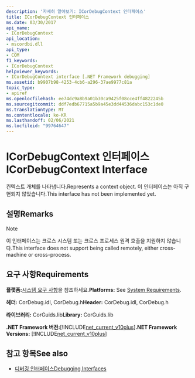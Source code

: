 ```yaml
---
description: '자세히 알아보기: ICorDebugContext 인터페이스'
title: ICorDebugContext 인터페이스
ms.date: 03/30/2017
api_name:
- ICorDebugContext
api_location:
- mscordbi.dll
api_type:
- COM
f1_keywords:
- ICorDebugContext
helpviewer_keywords:
- ICorDebugContext interface [.NET Framework debugging]
ms.assetid: b9907b98-4253-4cb6-a296-37ae9977c81a
topic_type:
- apiref
ms.openlocfilehash: ee74dc9a8b9a01b30ca9425f08cce4ff4822245b
ms.sourcegitcommit: ddf7edb67715a5b9a45e3dd44536dabc153c1de0
ms.translationtype: MT
ms.contentlocale: ko-KR
ms.lasthandoff: 02/06/2021
ms.locfileid: "99764647"
---
```

# <a name="icordebugcontext-interface"></a><span data-ttu-id="b5d81-103">ICorDebugContext 인터페이스</span><span class="sxs-lookup"><span data-stu-id="b5d81-103">ICorDebugContext Interface</span></span>

<span data-ttu-id="b5d81-104">컨텍스트 개체를 나타냅니다.</span><span class="sxs-lookup"><span data-stu-id="b5d81-104">Represents a context object.</span></span> <span data-ttu-id="b5d81-105">이 인터페이스는 아직 구현되지 않았습니다.</span><span class="sxs-lookup"><span data-stu-id="b5d81-105">This interface has not been implemented yet.</span></span>  
  
## <a name="remarks"></a><span data-ttu-id="b5d81-106">설명</span><span class="sxs-lookup"><span data-stu-id="b5d81-106">Remarks</span></span>  
  
> [!NOTE]
> <span data-ttu-id="b5d81-107">이 인터페이스는 크로스 시스템 또는 크로스 프로세스 원격 호출을 지원하지 않습니다.</span><span class="sxs-lookup"><span data-stu-id="b5d81-107">This interface does not support being called remotely, either cross-machine or cross-process.</span></span>  
  
## <a name="requirements"></a><span data-ttu-id="b5d81-108">요구 사항</span><span class="sxs-lookup"><span data-stu-id="b5d81-108">Requirements</span></span>  

 <span data-ttu-id="b5d81-109">**플랫폼:**[시스템 요구 사항](../../get-started/system-requirements.md)을 참조하세요.</span><span class="sxs-lookup"><span data-stu-id="b5d81-109">**Platforms:** See [System Requirements](../../get-started/system-requirements.md).</span></span>  
  
 <span data-ttu-id="b5d81-110">**헤더:** CorDebug.idl, CorDebug.h</span><span class="sxs-lookup"><span data-stu-id="b5d81-110">**Header:** CorDebug.idl, CorDebug.h</span></span>  
  
 <span data-ttu-id="b5d81-111">**라이브러리:** CorGuids.lib</span><span class="sxs-lookup"><span data-stu-id="b5d81-111">**Library:** CorGuids.lib</span></span>  
  
 <span data-ttu-id="b5d81-112">**.NET Framework 버전:**[!INCLUDE[net_current_v10plus](../../../../includes/net-current-v10plus-md.md)]</span><span class="sxs-lookup"><span data-stu-id="b5d81-112">**.NET Framework Versions:** [!INCLUDE[net_current_v10plus](../../../../includes/net-current-v10plus-md.md)]</span></span>  
  
## <a name="see-also"></a><span data-ttu-id="b5d81-113">참고 항목</span><span class="sxs-lookup"><span data-stu-id="b5d81-113">See also</span></span>

- [<span data-ttu-id="b5d81-114">디버깅 인터페이스</span><span class="sxs-lookup"><span data-stu-id="b5d81-114">Debugging Interfaces</span></span>](debugging-interfaces.md)
